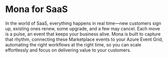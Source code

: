 # Mona for SaaS

In the world of SaaS, everything happens in real time—new customers sign up, existing ones renew, some upgrade, and a few may cancel. Each move is a pulse, an event that keeps your business alive. Mona is built to capture that rhythm, connecting these Marketplace events to your Azure Event Grid, automating the right workflows at the right time, so you can scale effortlessly and focus on delivering value to your customers.
